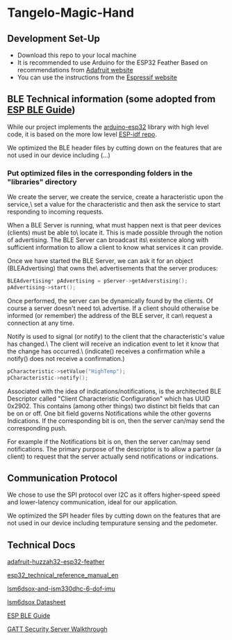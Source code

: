 # Tangelo-Magic-Hand

## Development Set-Up

- Download this repo to your local machine
- It is recommended to use Arduino for the ESP32 Feather Based on recommendations from [Adafruit website](https://learn.adafruit.com/adafruit-huzzah32-esp32-feather/using-with-arduino-ide)
- You can use the instructions from the [Espressif website](https://docs.espressif.com/projects/arduino-esp32/en/latest/installing.html)

## BLE Technical information (some adopted from [ESP BLE Guide](https://github.com/nkolban/esp32-snippets/blob/master/Documentation/BLE%20C%2B%2B%20Guide.pdf))

While our project implements the [arduino-esp32](https://github.com/espressif/arduino-esp32) library with high level code, it is based on the more low level [ESP-idf repo](https://github.com/espressif/esp-idf).

We optimized the BLE header files by cutting down on the features that are not used in our device including (...)

### Put optimized files in the corresponding folders in the "libraries" directory

We create the server, we create the service, create a haracteristic upon the service,\\
set a value for the characteristic and then ask the service to start responding to incoming requests.

When a BLE Server is running, what must happen next is that peer devices (clients) must be able to\\
locate it. This is made possible through the notion of advertising. The BLE Server can broadcast its\\
existence along with sufficient information to allow a client to know what services it can provide.

Once we have started the BLE Server, we can ask it for an object (BLEAdvertising) that owns the\\
advertisements that the server produces:

```c++
BLEAdvertising* pAdvertising = pServer->getAdverstising();
pAdvertising->start();
```

Once performed, the server can be dynamically found by the clients. Of course a server doesn't need to\\
advertise. If a client should otherwise be informed (or remember) the address of the BLE server, it can\\
request a connection at any time.

Notify is used to signal (or notify) to the client that the characteristic's value has changed.\\
The client will receive an indication event to let it know that the change has occurred.\\
(indicate() receives a confirmation while a notify() does not receive a confirmation.)

```c++
pCharacteristic->setValue("HighTemp");
pCharacteristic->notify();
```

Associated with the idea of indications/notifications, is the architected BLE Descriptor called "Client
Characteristic Configuration" which has UUID 0x2902. This contains (among other things) two distinct
bit fields that can be on or off. One bit field governs Notifications while the other governs Indications.
If the corresponding bit is on, then the server can/may send the corresponding push.

For example if the Notifications bit is on, then the server can/may send notifications. The primary purpose of the
descriptor is to allow a partner (a client) to request that the server actually send notifications or
indications.

## Communication Protocol

We chose to use the SPI protocol over I2C as it offers higher-speed speed and lower-latency communication, ideal for our application.

We optimized the SPI header files by cutting down on the features that are not used in our device including tempurature sensing and the pedometer.

## Technical Docs

[adafruit-huzzah32-esp32-feather](https://cdn-learn.adafruit.com/downloads/pdf/adafruit-huzzah32-esp32-feather.pdf)

[esp32_technical_reference_manual_en](https://www.espressif.com/sites/default/files/documentation/esp32_technical_reference_manual_en.pdf)

[lsm6dsox-and-ism330dhc-6-dof-imu](https://cdn-learn.adafruit.com/downloads/pdf/lsm6dsox-and-ism330dhc-6-dof-imu.pdf)

[lsm6dsox Datasheet](https://www.st.com/resource/en/datasheet/lsm6dsox.pdf)

[ESP BLE Guide](https://github.com/nkolban/esp32-snippets/blob/master/Documentation/BLE%20C%2B%2B%20Guide.pdf)

[GATT Security Server Walkthrough](https://github.com/espressif/esp-idf/blob/master/examples/bluetooth/bluedroid/ble/gatt_security_server/tutorial/Gatt_Security_Server_Example_Walkthrough.md)
